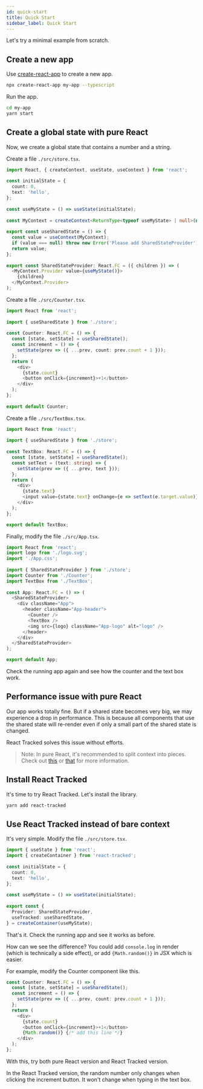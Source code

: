 ```yaml
---
id: quick-start
title: Quick Start
sidebar_label: Quick Start
---
```


Let's try a minimal example from scratch.

## Create a new app

Use [create-react-app](https://create-react-app.dev) to create a new app.

```bash
npx create-react-app my-app --typescript
```

Run the app.

```bash
cd my-app
yarn start
```

## Create a global state with pure React

Now, we create a global state that contains a number and a string.

Create a file `./src/store.tsx`.

```typescript
import React, { createContext, useState, useContext } from 'react';
                                                       
const initialState = {                                 
  count: 0,                                            
  text: 'hello',                                       
};                                                     
                                  
const useMyState = () => useState(initialState);       
                                                                           
const MyContext = createContext<ReturnType<typeof useMyState> | null>(null);
                                                                           
export const useSharedState = () => {                                      
  const value = useContext(MyContext);                                     
  if (value === null) throw new Error('Please add SharedStateProvider');
  return value;                                                             
};                                                              
                                                      
export const SharedStateProvider: React.FC = ({ children }) => (
  <MyContext.Provider value={useMyState()}>           
    {children}
  </MyContext.Provider>
);
```

Create a file `./src/Counter.tsx`.

```typescript
import React from 'react';                                         
                                                       
import { useSharedState } from './store';              
                                                       
const Counter: React.FC = () => {                      
  const [state, setState] = useSharedState();          
  const increment = () => {       
    setState(prev => ({ ...prev, count: prev.count + 1 }));
  };                                                                       
  return (                                                                  
    <div>                                                                  
      {state.count}                                                        
      <button onClick={increment}>+1</button>                              
    </div>                                                              
  );                                                                        
};                                                              
                                                      
export default Counter;                                         
```

Create a file `./src/TextBox.tsx`.

```typescript
import React from 'react';                                         
                                                       
import { useSharedState } from './store';              
                                                       
const TextBox: React.FC = () => {                          
  const [state, setState] = useSharedState();          
  const setText = (text: string) => {
    setState(prev => ({ ...prev, text }));                 
  };                                                                       
  return (                                                                  
    <div>                                                                  
      {state.text}                                                         
      <input value={state.text} onChange={e => setText(e.target.value)} /> 
    </div>                                                              
  );                                                                        
};

export default TextBox;
```

Finally, modify the file `./src/App.tsx`.

```typescript
import React from 'react';                                         
import logo from './logo.svg';                         
import './App.css';                                    
                                                       
import { SharedStateProvider } from './store';             
import Counter from './Counter';                       
import TextBox from './TextBox';     
                                                           
const App: React.FC = () => (                                              
  <SharedStateProvider>                                                     
    <div className="App">                                                  
      <header className="App-header">                                      
        <Counter />                                                        
        <TextBox />                                                     
        <img src={logo} className="App-logo" alt="logo" />                  
      </header>        
    </div>
  </SharedStateProvider>
);

export default App;
```

Check the running app again and see how the counter and the text box work.

## Performance issue with pure React

Our app works totally fine.
But if a shared state becomes very big,
we may experience a drop in performance.
This is because all components that use the shared state
will re-render even if only a small part of the shared state is changed.

React Tracked solves this issue without efforts.

> Note: In pure React, it's recommended to split context into pieces. Check out [this](https://blog.axlight.com/posts/4-options-to-prevent-extra-rerenders-with-react-context/) or [that](https://www.basefactor.com/global-state-with-react) for more information.

## Install React Tracked

It's time to try React Tracked.
Let's install the library.

```bash
yarn add react-tracked
```

## Use React Tracked instead of bare context

It's very simple.
Modify the file `./src/store.tsx`.

```typescript
import { useState } from 'react';
import { createContainer } from 'react-tracked';                
                                                                       
const initialState = {                                                 
  count: 0,                                                            
  text: 'hello',                                                       
};                                                                     
                                                                       
const useMyState = () => useState(initialState);                       
                                                                
export const {                                                  
  Provider: SharedStateProvider,                            
  useTracked: useSharedState,                               
} = createContainer(useMyState);                            
```

That's it. Check the running app and see it works as before.

How can we see the difference?
You could add `console.log` in render (which is technically a side effect),
or add `{Math.random()}` in JSX which is easier.

For example, modify the Counter component like this.

```typescript
const Counter: React.FC = () => {    
  const [state, setState] = useSharedState();                                 
  const increment = () => {                                            
    setState(prev => ({ ...prev, count: prev.count + 1 }));            
  };                                                                   
  return (                                                                
    <div>                                                              
      {state.count}                                                         
      <button onClick={increment}>+1</button>                          
      {Math.random()} {/* add this line */}
    </div>                                                             
  );                                                                          
};                                                                      
```

With this, try both pure React version and React Tracked version.

In the React Tracked version,
the random number only changes when clicking the increment button.
It won't change when typing in the text box.
